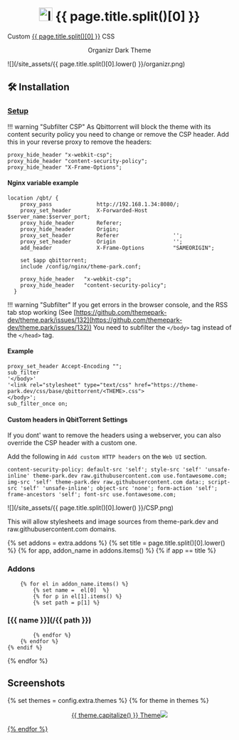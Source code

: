 <h1 align="center"> <img src="/site_assets/{{ page.title.split()[0].lower() }}/logo.png" alt="logo" width="30" height="30"> {{ page.title.split()[0] }}</h1>

Custom [{{ page.title.split()[0] }}](https://github.com/qbittorrent/qbittorrent) CSS

<p align="center"> Organizr Dark Theme </p>

![](/site_assets/{{ page.title.split()[0].lower() }}/organizr.png)


## 🛠️ Installation

### [Setup](/setup)

!!! warning "Subfilter CSP"
    As Qbittorrent will block the theme with its content security policy you need to change or remove the CSP header.
    Add this in your reverse proxy to remove the headers:

```nginx
proxy_hide_header "x-webkit-csp";
proxy_hide_header "content-security-policy";
proxy_hide_header "X-Frame-Options";
```

#### Nginx variable example

```nginx
location /qbt/ {
    proxy_pass              http://192.168.1.34:8080/;
    proxy_set_header        X-Forwarded-Host        $server_name:$server_port;
    proxy_hide_header       Referer;
    proxy_hide_header       Origin;
    proxy_set_header        Referer                 '';
    proxy_set_header        Origin                  '';
    add_header              X-Frame-Options         "SAMEORIGIN";

    set $app qbittorrent;
    include /config/nginx/theme-park.conf;

    proxy_hide_header   "x-webkit-csp";
    proxy_hide_header   "content-security-policy";
  }
```

!!! warning "Subfilter"
    If you get errors in the browser console, and the RSS tab stop working (See [https://github.com/themepark-dev/theme.park/issues/132](https://github.com/themepark-dev/theme.park/issues/132))
    You need to subfilter the `</body>` tag instead of the `</head>` tag.

#### Example

```nginx
proxy_set_header Accept-Encoding "";
sub_filter
'</body>'
'<link rel="stylesheet" type="text/css" href="https://theme-park.dev/css/base/qbittorrent/<THEME>.css">
</body>';
sub_filter_once on;
```

#### Custom headers in QbitTorrent Settings

If you dont' want to remove the headers using a webserver, you can also override the CSP header with a custom one.

Add the following in `Add custom HTTP headers` on the `Web UI` section.

```nginx
content-security-policy: default-src 'self'; style-src 'self' 'unsafe-inline' theme-park.dev raw.githubusercontent.com use.fontawesome.com; img-src 'self' theme-park.dev raw.githubusercontent.com data:; script-src 'self' 'unsafe-inline'; object-src 'none'; form-action 'self'; frame-ancestors 'self'; font-src use.fontawesome.com;
```

![](/site_assets/{{ page.title.split()[0].lower() }}/CSP.png)

This will allow stylesheets and image sources from theme-park.dev and raw.githubusercontent.com domains.

{% set addons = extra.addons %}
{% set title = page.title.split()[0].lower() %}
{% for app, addon_name in addons.items() %}
    {% if app  ==  title %}

### Addons

        {% for el in addon_name.items() %}
            {% set name =  el[0]  %}
            {% for p in el[1].items() %}
            {% set path = p[1] %}

### [{{ name }}](/{{ path }})

            {% endfor %}
        {% endfor %}
    {% endif %}
{% endfor %}

## Screenshots

{% set themes = config.extra.themes %}
{% for theme in themes %}
<p align="center">  
<a href="/site_assets/{{ page.title.split()[0].lower() }}/{{ theme }}.png">{{ theme.capitalize() }} Theme<img src="/site_assets/{{ page.title.split()[0].lower() }}/{{ theme }}.png"></img>
</p>
{% endfor %}
